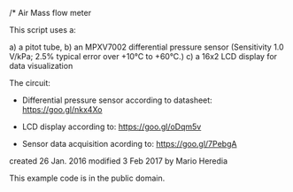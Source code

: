 /*
		       Air Mass flow meter
 
This script uses a: 

a) a pitot tube, 
b) an MPXV7002 differential pressure sensor 
(Sensitivity 1.0 V/kPa; 2.5% typical error over +10°C to +60°C.) 
c) a 16x2 LCD display for data visualization
 
 The circuit:
 * Differential pressure sensor according to 
   datasheet: https://goo.gl/nkx4Xo 

 * LCD display according to: https://goo.gl/oDqm5v  

 * Sensor data acquisition acording to: https://goo.gl/7PebgA

 
 created 26 Jan. 2016
 modified 3 Feb  2017
 by Mario Heredia
 
 This example code is in the public domain.
